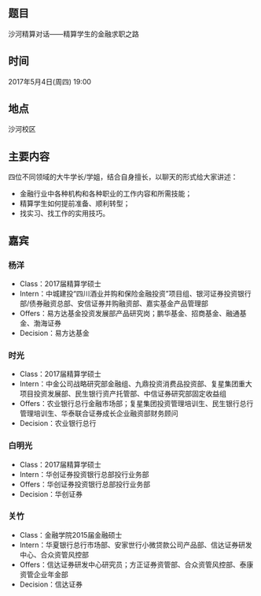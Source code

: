 ## 题目
沙河精算对话——精算学生的金融求职之路

## 时间
2017年5月4日(周四) 19:00

## 地点
沙河校区

## 主要内容
四位不同领域的大牛学长/学姐，结合自身擅长，以聊天的形式给大家讲述：
- 金融行业中各种机构和各种职业的工作内容和所需技能；
- 精算学生如何提前准备、顺利转型；
- 找实习、找工作的实用技巧。

## 嘉宾
### 杨洋
- Class：2017届精算学硕士
- Intern：中城建投“四川酒业并购和保险金融投资”项目组、银河证券投资银行部/债券融资总部、安信证券并购融资部、嘉实基金产品管理部
- Offers：易方达基金投资发展部产品研究岗；鹏华基金、招商基金、融通基金、渤海证券
- Decision：易方达基金

### 时光
- Class：2017届精算学硕士
- Intern：中金公司战略研究部金融组、九鼎投资消费品投资部、复星集团重大项目投资发展部、民生银行资产托管部、中信证券研究部固定收益组
- Offers：农业银行总行金融市场部；复星集团投资管理培训生、民生银行总行管理培训生、华泰联合证券成长企业融资部财务顾问
- Decision：农业银行总行

### 白明光
- Class：2017届精算学硕士
- Intern：华创证券投资银行总部投行业务部
- Offers：华创证券投资银行总部投行业务部
- Decision：华创证券

### 关竹
- Class：金融学院2015届金融硕士
- Intern：华夏银行总行市场部、安家世行小微贷款公司产品部、信达证券研发中心、合众资管风控部
- Offers：信达证券研发中心研究员；方正证券资管部、合众资管风控部、泰康资管企业年金部
- Decision：信达证券
